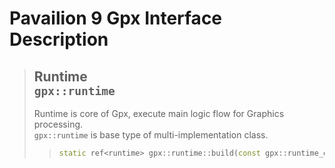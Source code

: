 Pavailion 9 Gpx Interface Description
=========
> ## Runtime<br>`gpx::runtime`
> Runtime is core of Gpx, execute main logic flow for Graphics processing.<br>
> `gpx::runtime` is base type of multi-implementation class.<br>
>> ```cpp
>> static ref<runtime> gpx::runtime::build(const gpx::runtime_desc& desc)
>> ```
